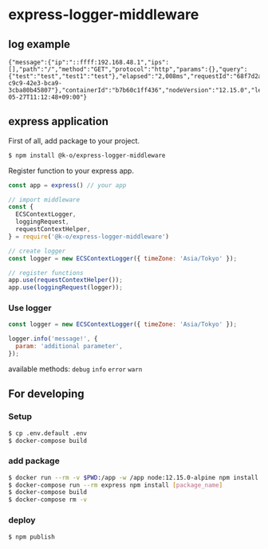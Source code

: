 # express-logger-middleware

## log example
```
{"message":{"ip":"::ffff:192.168.48.1","ips":[],"path":"/","method":"GET","protocol":"http","params":{},"query":{"test":"test","test1":"test"},"elapsed":"2,008ms","requestId":"68f7d2a2-c9c9-42e3-bca9-3cba80b45807"},"containerId":"b7b60c1ff436","nodeVersion":"12.15.0","level":30,"sLevel":"INFO","@timestamp":"2020-05-27T11:12:48+09:00"}
```

## express application

First of all, add package to your project.
```bash
$ npm install @k-o/express-logger-middleware
```

Register function to your express app.
```javascript
const app = express() // your app

// import middleware
const {
  ECSContextLogger,
  loggingRequest,
  requestContextHelper,
} = require('@k-o/express-logger-middleware')

// create logger
const logger = new ECSContextLogger({ timeZone: 'Asia/Tokyo' });

// register functions
app.use(requestContextHelper());
app.use(loggingRequest(logger));
```

### Use logger
```javascript
const logger = new ECSContextLogger({ timeZone: 'Asia/Tokyo' });

logger.info('message!', {
  param: 'additional parameter',
});
```

available methods: `debug` `info` `error` `warn`



## For developing
### Setup
```bash
$ cp .env.default .env
$ docker-compose build
```

### add package
```bash
$ docker run --rm -v $PWD:/app -w /app node:12.15.0-alpine npm install [package_name]
$ docker-compose run --rm express npm install [package_name]
$ docker-compose build
$ docker-compose rm -v
```

### deploy
```bash
$ npm publish
```
